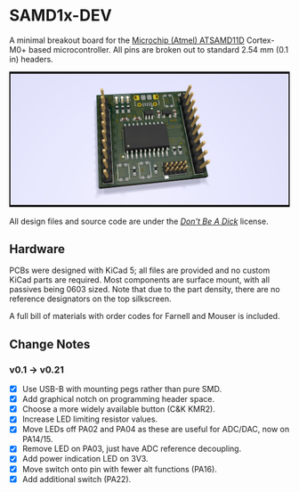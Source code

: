 # SAMD1x-DEV

A minimal breakout board for the [Microchip (Atmel) ATSAMD11D][atsamd11] Cortex-M0+ based microcontroller. All pins are broken out to standard 2.54 mm (0.1 in) headers.

![Rendered image](./samd11d-dev-render.png)

All design files and source code are under the [_Don't Be A Dick_][dbad-github] license.

## Hardware

PCBs were designed with KiCad 5; all files are provided and no custom KiCad parts are required. Most components are surface mount, with all passives being 0603 sized. Note that due to the part density, there are no reference designators on the top silkscreen.

A full bill of materials with order codes for Farnell and Mouser is included.

## Change Notes

### v0.1 -> v0.21

 - [X] Use USB-B with mounting pegs rather than pure SMD.
 - [X] Add graphical notch on programming header space.
 - [X] Choose a more widely available button (C&K KMR2).
 - [X] Increase LED limiting resistor values.
 - [X] Move LEDs off PA02 and PA04 as these are useful for ADC/DAC, now on PA14/15.
 - [X] Remove LED on PA03, just have ADC reference decoupling.
 - [X] Add power indication LED on 3V3.
 - [X] Move switch onto pin with fewer alt functions (PA16).
 - [X] Add additional switch (PA22).

[atsamd11]: https://www.microchip.com/wwwproducts/en/ATSAMD11D14
[dbad-github]: https://github.com/philsturgeon/dbad
